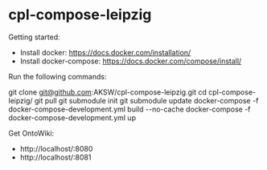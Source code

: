 # cpl-compose-leipzig

Getting started: 

- Install docker: https://docs.docker.com/installation/
- Install docker-compose: https://docs.docker.com/compose/install/

Run the following commands:

git clone git@github.com:AKSW/cpl-compose-leipzig.git
cd cpl-compose-leipzig/
git pull
git submodule init
git submodule update
docker-compose -f docker-compose-development.yml build --no-cache
docker-compose -f docker-compose-development.yml up

Get OntoWiki: 

- http://localhost/:8080
- http://localhost/:8081
